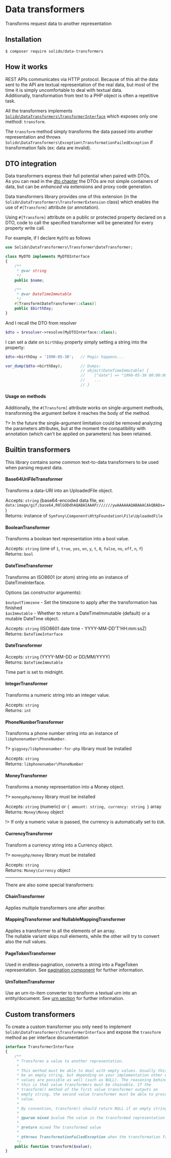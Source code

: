 # Data transformers

Transforms request data to another representation

## Installation

```shell
$ composer require solido/data-transformers
```

## How it works

REST APIs communicates via HTTP protocol. Because of this all the data sent to the API are textual representation
of the real data, but most of the time it is simply uncomfortable to deal with textual data.  
Additionally, transformation from text to a PHP object is often a repetitive task.

All the transformers implements [`Solido\DataTransformers\TransformerInterface`](https://github.com/solid-o/data-transformers/blob/master/src/TransformerInterface.php)
which exposes only one method: `transform`.

The `transform` method simply transforms the data passed into another representation and throws 
`Solido\DataTransformers\Exception\TransformationFailedException` if transformation fails (ex: data are invalid).

## DTO integration

Data transformers express their full potential when paired with DTOs.  
As you can read in the [dto chapter](./dto.md) the DTOs are not simple containers of data, but can be
*enhanced* via extensions and proxy code generation.

Data transformers library provides one of this extension (in the `Solido\DataTransformers\TransformerExtension` class)
which enables the use of `#[Transform]` attribute (or annotation).

Using `#[Transform]` attribute on a public or protected property declared on a DTO, code to call the specified transformer
will be generated for every property write call.

For example, if I declare `MyDTO` as follows

```php
use Solido\DataTransformers\Transformer\DateTransformer;

class MyDTO implements MyDTOInterface
{
    /**
     * @var string
     */
    public $name;

    /**
     * @var DateTimeImmutable
     */
    #[Transform(DateTransformer::class)]
    public $birthDay;
}
```

And I recall the DTO from resolver

```php
$dto = $resolver->resolve(MyDTOInterface::class);
```

I can set a date on `birthDay` property simply setting a string into the property:

```php
$dto->birthDay = '1990-05-30';   // Magic happens...

var_dump($dto->birthDay);        // Dumps:
                                 // object(DateTimeImmutable) {
                                 //    ["date"] => "1990-05-30 00:00:00.000000"
                                 //    ...
                                 // }
```

#### Usage on methods

Additionally, the `#[Transform]` attribute works on single-argument methods, transforming the argument
before it reaches the body of the method.

?> In the future the single-argument limitation could be removed analyzing the parameters attributes,
but at the moment the compatibility with annotation (which can't be applied on parameters) has been retained.

## Builtin transformers

This library contains some common text-to-data transformers to be used when parsing request data.

#### Base64UriFileTransformer

Transforms a data-URI into an UploadedFile object.

Accepts: `string` (base64-encoded data file, ex: `data:image/gif;base64,R0lGODdhAQABAIAAAP///////ywAAAAAAQABAAACAkQBADs=`)<br>
Returns: instance of `Symfony\Component\HttpFoundation\File\UploadedFile`

#### BooleanTransformer

Transforms a boolean text representation into a bool value.

Accepts: `string` (one of `1`, `true`, `yes`, `on`, `y`, `t`, `0`, `false`, `no`, `off`, `n`, `f`)  
Returns: `bool`

#### DateTimeTransformer

Transforms an ISO8601 (or atom) string into an instance of DateTimeInterface.

Options (as constructor arguments):

`$outputTimezone` - Set the timezone to apply after the transformation has finished  
`$asImmutable` - Whether to return a DateTimeImmutable (default) or a mutable DateTime object.

Accepts: `string` (ISO8601 date time - YYYY-MM-DD'T'HH:mm:ssZ)  
Returns: `DateTimeInterface`

#### DateTransformer

Accepts: `string` (YYYY-MM-DD or DD/MM/YYYY)  
Returns: `DateTimeImmutable`

Time part is set to midnight.

#### IntegerTransformer

Transforms a numeric string into an integer value.

Accepts: `string`  
Returns: `int`

#### PhoneNumberTransformer

Transforms a phone number string into an instance of `libphonenumber\PhoneNumber`.

?> `giggsey/libphonenumber-for-php` library must be installed

Accepts: `string`  
Returns: `libphonenumber\PhoneNumber`

#### MoneyTransformer

Transforms a money representation into a Money object.

?> `moneyphp/money` library must be installed

Accepts: `string` (numeric) or `{ amount: string, currency: string }` array  
Returns: `Money\Money` object

!> If only a numeric value is passed, the currency is automatically set to `EUR`.

#### CurrencyTransformer

Transform a currency string into a Currency object.

?> `moneyphp/money` library must be installed

Accepts: `string`  
Returns: `Money\Currency` object

---

There are also some special transformers:

#### ChainTransformer

Applies multiple transformers one after another.

#### MappingTransformer and NullableMappingTransformer

Applies a transformer to all the elements of an array.  
The nullable variant skips null elements, while the other will try to convert also the null values.

#### PageTokenTransformer

Used in endless-pagination, converts a string into a PageToken representation. See 
[pagination component](./pagination.md) for further information.

#### UrnToItemTransformer

Use an urn-to-item converter to transform a textual urn into an entity/document. See
[urn section](./urn.md) for further information.

## Custom transformers

To create a custom transformer you only need to implement `Solido\DataTransformers\TransformerInterface` and expose
the `transform` method as per interface documentation

```php
interface TransformerInterface
{
    /**
     * Transforms a value to another representation.
     *
     * This method must be able to deal with empty values. Usually this will
     * be an empty string, but depending on your implementation other empty
     * values are possible as well (such as NULL). The reasoning behind
     * this is that value transformers must be chainable. If the
     * transform() method of the first value transformer outputs an
     * empty string, the second value transformer must be able to process that
     * value.
     *
     * By convention, transform() should return NULL if an empty string is passed.
     *
     * @param mixed $value The value in the transformed representation
     *
     * @return mixed The transformed value
     *
     * @throws TransformationFailedException when the transformation fails.
     */
    public function transform($value);
}
```
